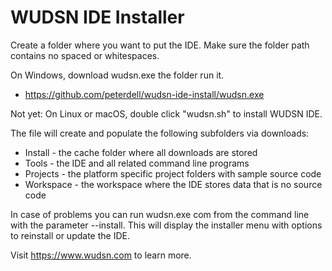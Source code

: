 # WUDSN IDE Installer

Create a folder where you want to put the IDE.
Make sure the folder path contains no spaced or whitespaces.

On Windows, download wudsn.exe the folder run it.
- https://github.com/peterdell/wudsn-ide-install/wudsn.exe
 
Not yet: On Linux or macOS, double click "wudsn.sh" to install WUDSN IDE.

The file will create and populate the following subfolders via downloads:
- Install - the cache folder where all downloads are stored
- Tools - the IDE and all related command line programs
- Projects - the platform specific project folders with sample source code
- Workspace - the workspace where the IDE stores data that is no source code

In case of problems you can run wudsn.exe com from the command line with the parameter --install.
This will display the installer menu with options to reinstall or update the IDE.

Visit https://www.wudsn.com to learn more.